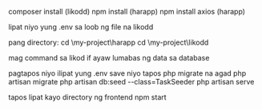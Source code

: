 composer install (likodd)
npm install (harapp)
npm install axios (harapp)

lipat niyo yung .env sa loob ng file na likodd

pang directory:
cd \my-project\harapp
cd \my-project\likodd


mag command sa likod if ayaw lumabas ng data sa database

pagtapos niyo ilipat yung .env save niyo tapos php migrate na agad
php artisan migrate
php artisan db:seed --class=TaskSeeder
php artisan serve

tapos lipat kayo directory ng frontend
npm start
